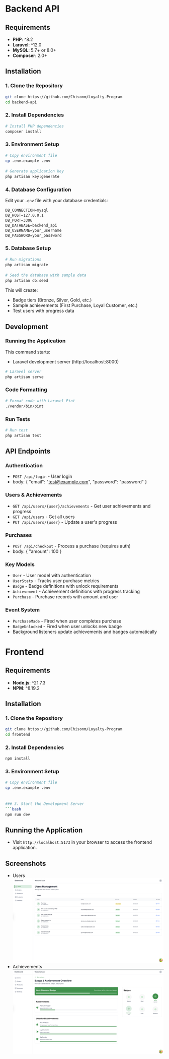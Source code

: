 # Backend API

## Requirements

- **PHP**: ^8.2
- **Laravel**: ^12.0
- **MySQL**: 5.7+ or 8.0+
- **Composer**: 2.0+

## Installation

### 1. Clone the Repository

```bash
git clone https://github.com/Chisonm/Loyalty-Program
cd backend-api
```

### 2. Install Dependencies

```bash
# Install PHP dependencies
composer install
```

### 3. Environment Setup

```bash
# Copy environment file
cp .env.example .env

# Generate application key
php artisan key:generate
```

### 4. Database Configuration

Edit your `.env` file with your database credentials:

```env
DB_CONNECTION=mysql
DB_HOST=127.0.0.1
DB_PORT=3306
DB_DATABASE=backend_api
DB_USERNAME=your_username
DB_PASSWORD=your_password
```

### 5. Database Setup

```bash
# Run migrations
php artisan migrate

# Seed the database with sample data
php artisan db:seed
```

This will create:
- Badge tiers (Bronze, Silver, Gold, etc.)
- Sample achievements (First Purchase, Loyal Customer, etc.)
- Test users with progress data


## Development

### Running the Application

This command starts:
- Laravel development server (http://localhost:8000)

```bash
# Laravel server
php artisan serve
```

### Code Formatting

```bash
# Format code with Laravel Pint
./vendor/bin/pint
```

### Run Tests

```bash
# Run test
php artisan test
```

## API Endpoints

### Authentication
- `POST /api/login` - User login
- body: { 
    "email": "test@example.com", 
    "password": "password" 
}

### Users & Achievements
- `GET /api/users/{user}/achievements` - Get user achievements and progress
- `GET /api/users` - Get all users
- `PUT /api/users/{user}` - Update a user's progress

### Purchases
- `POST /api/checkout` - Process a purchase (requires auth)
- body: { "amount": 100 }


### Key Models
- `User` - User model with authentication
- `UserStats` - Tracks user purchase metrics
- `Badge` - Badge definitions with unlock requirements
- `Achievement` - Achievement definitions with progress tracking
- `Purchase` - Purchase records with amount and user


### Event System
- `PurchaseMade` - Fired when user completes purchase
- `BadgeUnlocked` - Fired when user unlocks new badge
- Background listeners update achievements and badges automatically


# Frontend

## Requirements
- **Node.js**: ^21.7.3
- **NPM**: ^8.19.2

## Installation
### 1. Clone the Repository
```bash
git clone https://github.com/Chisonm/Loyalty-Program
cd frontend
```
### 2. Install Dependencies
```bash
npm install
```

### 3. Environment Setup

```bash
# Copy environment file
cp .env.example .env


### 3. Start the Development Server
```bash
npm run dev
```

## Running the Application
- Visit `http://localhost:5173` in your browser to access the frontend application.

## Screenshots
- Users
![Users](/Screenshot%202025-2.png)
- Achievements
![Achievements](/Screenshot%202025-1.png)
